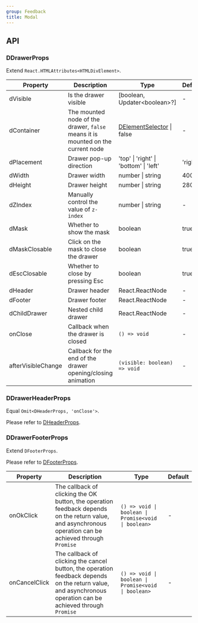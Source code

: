 ```yaml
---
group: Feedback
title: Modal
---
```


## API

### DDrawerProps

Extend `React.HTMLAttributes<HTMLDivElement>`.

<!-- prettier-ignore-start -->
| Property | Description | Type | Default | 
| --- | --- | --- | --- | 
| dVisible | Is the drawer visible | [boolean, Updater\<boolean\>?] | - |
| dContainer | The mounted node of the drawer, `false` means it is mounted on the current node | [DElementSelector](/components/Interface#DElementSelector) \| false | - |
| dPlacement | Drawer pop-up direction | 'top' \| 'right' \| 'bottom' \| 'left'  | 'right' |
| dWidth | Drawer width | number \| string | 400 |
| dHeight | Drawer height | number \| string | 280 |
| dZIndex | Manually control the value of `z-index` | number \| string | - |
| dMask | Whether to show the mask | boolean | true |
| dMaskClosable | Click on the mask to close the drawer | boolean | true |
| dEscClosable | Whether to close by pressing Esc | boolean | true |
| dHeader | Drawer header | React.ReactNode | - |
| dFooter | Drawer footer | React.ReactNode | - |
| dChildDrawer | Nested child drawer | React.ReactNode | - |
| onClose | Callback when the drawer is closed | `() => void` | - |
| afterVisibleChange | Callback for the end of the drawer opening/closing animation | `(visible: boolean) => void` | - |
<!-- prettier-ignore-end -->

### DDrawerHeaderProps

Equal `Omit<DHeaderProps, 'onClose'>`.

Please refer to [DHeaderProps](/components/Interface#DHeaderProps).

### DDrawerFooterProps

Extend `DFooterProps`.

Please refer to [DFooterProps](/components/Interface#DFooterProps).

<!-- prettier-ignore-start -->
| Property | Description | Type | Default | 
| --- | --- | --- | --- | 
| onOkClick | The callback of clicking the OK button, the operation feedback depends on the return value, and asynchronous operation can be achieved through `Promise` | `() => void \| boolean \| Promise<void \| boolean>` | - |
| onCancelClick | The callback of clicking the cancel button, the operation feedback depends on the return value, and asynchronous operation can be achieved through `Promise` | `() => void \| boolean \| Promise<void \| boolean>` | - |
<!-- prettier-ignore-end -->
